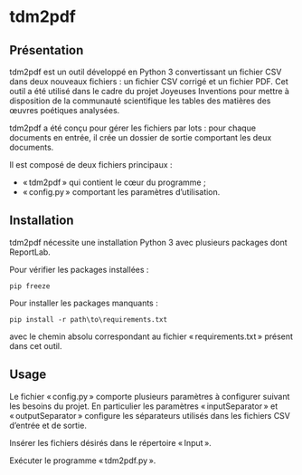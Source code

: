 # tdm2pdf

## Présentation

tdm2pdf est un outil développé en Python 3 convertissant un fichier CSV dans deux nouveaux fichiers : un fichier CSV corrigé et un fichier PDF. Cet outil a été utilisé dans le cadre du projet Joyeuses Inventions pour mettre à disposition de la communauté scientifique les tables des matières des œuvres poétiques analysées.

tdm2pdf a été conçu pour gérer les fichiers par lots : pour chaque documents en entrée, il crée un dossier de sortie comportant les deux documents.

Il est composé de deux fichiers principaux :

* « tdm2pdf » qui contient le cœur du programme ;
* « config.py » comportant les paramètres d’utilisation.

## Installation

tdm2pdf nécessite une installation Python 3 avec plusieurs packages dont ReportLab.

Pour vérifier les packages installées :
    
    pip freeze

Pour installer les packages manquants :

    pip install -r path\to\requirements.txt
    
avec le chemin absolu correspondant au fichier « requirements.txt » présent dans cet outil.

## Usage

Le fichier « config.py » comporte plusieurs paramètres à configurer suivant les besoins du projet. En particulier les paramètres « inputSeparator » et « outputSeparator » configure les séparateurs utilisés dans les fichiers CSV d’entrée et de sortie.

Insérer les fichiers désirés dans le répertoire « Input ».

Exécuter le programme « tdm2pdf.py ».